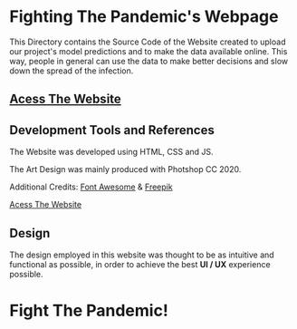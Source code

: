 # Fighting The Pandemic's Webpage
This Directory contains the Source Code of the Website created to upload our project's model predictions and to make the data available online. This way, people in general can use the data to make better decisions and slow down the spread of the infection.

## [Acess The Website](https://fightthepandemic.co/)


## Development Tools and References
The Website was developed using HTML, CSS and JS.

The Art Design was mainly produced with Photshop CC 2020.

Additional Credits: [Font Awesome](fontawesome.com) & [Freepik](freepik.com)


[Acess The Website](https://fightthepandemic.co/)

## Design
The design employed in this website was thought to be as intuitive and functional as possible, in order to achieve the best **UI / UX** experience possible.



# Fight The Pandemic!

